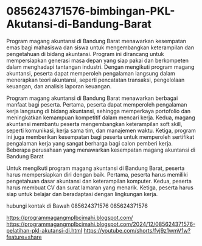 # 085624371576-bimbingan-PKL-Akutansi-di-Bandung-Barat
Program magang akuntansi di Bandung Barat menawarkan kesempatan emas bagi mahasiswa dan siswa untuk mengembangkan keterampilan dan pengetahuan di bidang akuntansi. Program ini dirancang untuk mempersiapkan generasi masa depan yang siap pakai dan berkompeten dalam menghadapi tantangan industri. Dengan mengikuti program magang akuntansi, peserta dapat memperoleh pengalaman langsung dalam menerapkan teori akuntansi, seperti pencatatan transaksi, pengelolaan keuangan, dan analisis laporan keuangan. 

Program magang akuntansi di Bandung Barat menawarkan berbagai manfaat bagi peserta. Pertama, peserta dapat memperoleh pengalaman kerja langsung di bidang akuntansi, sehingga memperkaya portofolio dan meningkatkan kemampuan kompetitif dalam mencari kerja. Kedua, magang akuntansi membantu peserta mengembangkan keterampilan soft skill, seperti komunikasi, kerja sama tim, dan manajemen waktu. Ketiga, program ini juga memberikan kesempatan bagi peserta untuk memperoleh sertifikat pengalaman kerja yang sangat berharga bagi calon pemberi kerja. Beberapa perusahaan yang menawarkan kesempatan magang akuntansi di Bandung Barat 

Untuk mengikuti program magang akuntansi di Bandung Barat, peserta harus mempersiapkan diri dengan baik. Pertama, peserta harus memiliki pengetahuan dasar akuntansi dan keterampilan komputer. Kedua, peserta harus membuat CV dan surat lamaran yang menarik. Ketiga, peserta harus siap untuk belajar dan beradaptasi dengan lingkungan kerja. 

hubungi kontak di Bawah
085624371576
085624371576

https://programmagangmplbcimahi.blogspot.com/
https://programmagangmplbcimahi.blogspot.com/2024/12/085624371576-pelatihan-pkl-akutansi-di.html
https://youtube.com/shorts/fvj9z1wmV1w?feature=share
